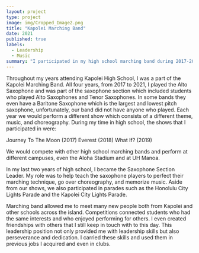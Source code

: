 ```yaml
---
layout: project
type: project
image: img/Cropped_Image2.png
title: "Kapolei Marching Band"
date: 2021
published: true
labels:
  - Leadership
  - Music
summary: "I participated in my high school marching band during 2017-2021."
---
```


Throughout my years attending Kapolei High School, I was a part of the Kapolei Marching Band. All four years, from 2017 to 2021, I played the Alto Saxophone and was part of the saxophone section which included students who played Alto Saxophones and Tenor Saxophones. In some bands they even have a Baritone Saxophone which is the largest and lowest pitch saxophone, unfortunately, our band did not have anyone who played. Each year we would perform a different show which consists of a different theme, music, and choreography. During my time in high school, the shows that I participated in were: 

Journey To The Moon (2017)
Everest (2018)
What If? (2019)

We would compete with other high school marching bands and perform at different campuses, even the Aloha Stadium and at UH Manoa.

In my last two years of high school, I became the Saxophone Section Leader. My role was to help teach the saxophone players to perfect their marching technique, go over choreography, and memorize music. Aside from our shows, we also participated in parades such as the Honolulu City Lights Parade and the Kapolei City Lights Parade. 

Marching band allowed me to meet many new people both from Kapolei and other schools across the island. Competitions connected students who had the same interests and who enjoyed performing for others. I even created friendships with others that I still keep in touch with to this day. This leadership position not only provided me with leadership skills but also perseverance and dedication. I carried these skills and used them in previous jobs I acquired and even in clubs.
